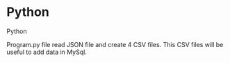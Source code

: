 # Python
Python

Program.py file read JSON file and create 4 CSV files. This CSV files will be useful to add data in MySql.
